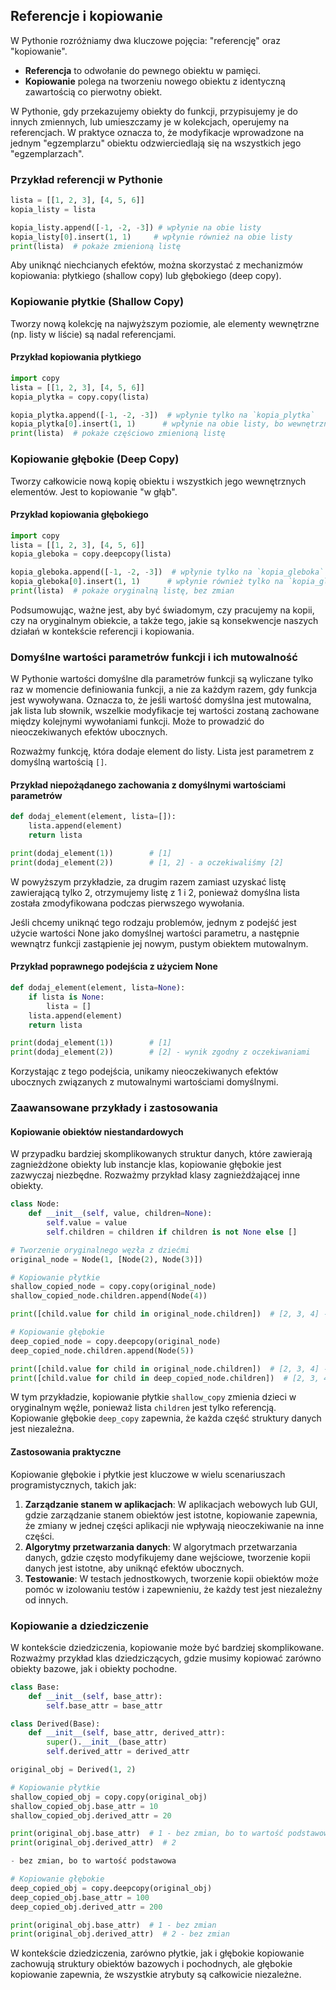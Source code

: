 ## Referencje i kopiowanie

W Pythonie rozróżniamy dwa kluczowe pojęcia: "referencję" oraz "kopiowanie".

- **Referencja** to odwołanie do pewnego obiektu w pamięci.
- **Kopiowanie** polega na tworzeniu nowego obiektu z identyczną zawartością co pierwotny obiekt.

W Pythonie, gdy przekazujemy obiekty do funkcji, przypisujemy je do innych zmiennych, lub umieszczamy je w kolekcjach, operujemy na referencjach. W praktyce oznacza to, że modyfikacje wprowadzone na jednym "egzemplarzu" obiektu odzwierciedlają się na wszystkich jego "egzemplarzach".

### Przykład referencji w Pythonie

```python
lista = [[1, 2, 3], [4, 5, 6]]
kopia_listy = lista

kopia_listy.append([-1, -2, -3]) # wpłynie na obie listy
kopia_listy[0].insert(1, 1)     # wpłynie również na obie listy
print(lista)  # pokaże zmienioną listę
```

Aby uniknąć niechcianych efektów, można skorzystać z mechanizmów kopiowania: płytkiego (shallow copy) lub głębokiego (deep copy).

### Kopiowanie płytkie (Shallow Copy)

Tworzy nową kolekcję na najwyższym poziomie, ale elementy wewnętrzne (np. listy w liście) są nadal referencjami.

#### Przykład kopiowania płytkiego

```python
import copy
lista = [[1, 2, 3], [4, 5, 6]]
kopia_plytka = copy.copy(lista)

kopia_plytka.append([-1, -2, -3])  # wpłynie tylko na `kopia_plytka`
kopia_plytka[0].insert(1, 1)      # wpłynie na obie listy, bo wewnętrzne listy są referencjami
print(lista)  # pokaże częściowo zmienioną listę
```

### Kopiowanie głębokie (Deep Copy)

Tworzy całkowicie nową kopię obiektu i wszystkich jego wewnętrznych elementów. Jest to kopiowanie "w głąb".

#### Przykład kopiowania głębokiego

```python
import copy
lista = [[1, 2, 3], [4, 5, 6]]
kopia_gleboka = copy.deepcopy(lista)

kopia_gleboka.append([-1, -2, -3])  # wpłynie tylko na `kopia_gleboka`
kopia_gleboka[0].insert(1, 1)      # wpłynie również tylko na `kopia_gleboka`
print(lista)  # pokaże oryginalną listę, bez zmian
```

Podsumowując, ważne jest, aby być świadomym, czy pracujemy na kopii, czy na oryginalnym obiekcie, a także tego, jakie są konsekwencje naszych działań w kontekście referencji i kopiowania.

### Domyślne wartości parametrów funkcji i ich mutowalność

W Pythonie wartości domyślne dla parametrów funkcji są wyliczane tylko raz w momencie definiowania funkcji, a nie za każdym razem, gdy funkcja jest wywoływana. Oznacza to, że jeśli wartość domyślna jest mutowalna, jak lista lub słownik, wszelkie modyfikacje tej wartości zostaną zachowane między kolejnymi wywołaniami funkcji. Może to prowadzić do nieoczekiwanych efektów ubocznych.

Rozważmy funkcję, która dodaje element do listy. Lista jest parametrem z domyślną wartością `[]`.

#### Przykład niepożądanego zachowania z domyślnymi wartościami parametrów

```python
def dodaj_element(element, lista=[]):
    lista.append(element)
    return lista

print(dodaj_element(1))        # [1]
print(dodaj_element(2))        # [1, 2] - a oczekiwaliśmy [2]
```

W powyższym przykładzie, za drugim razem zamiast uzyskać listę zawierającą tylko 2, otrzymujemy listę z 1 i 2, ponieważ domyślna lista została zmodyfikowana podczas pierwszego wywołania.

Jeśli chcemy uniknąć tego rodzaju problemów, jednym z podejść jest użycie wartości None jako domyślnej wartości parametru, a następnie wewnątrz funkcji zastąpienie jej nowym, pustym obiektem mutowalnym.

#### Przykład poprawnego podejścia z użyciem None

```python
def dodaj_element(element, lista=None):
    if lista is None:
        lista = []
    lista.append(element)
    return lista

print(dodaj_element(1))        # [1]
print(dodaj_element(2))        # [2] - wynik zgodny z oczekiwaniami
```

Korzystając z tego podejścia, unikamy nieoczekiwanych efektów ubocznych związanych z mutowalnymi wartościami domyślnymi.

### Zaawansowane przykłady i zastosowania

#### Kopiowanie obiektów niestandardowych

W przypadku bardziej skomplikowanych struktur danych, które zawierają zagnieżdżone obiekty lub instancje klas, kopiowanie głębokie jest zazwyczaj niezbędne. Rozważmy przykład klasy zagnieżdżającej inne obiekty.

```python
class Node:
    def __init__(self, value, children=None):
        self.value = value
        self.children = children if children is not None else []

# Tworzenie oryginalnego węzła z dziećmi
original_node = Node(1, [Node(2), Node(3)])

# Kopiowanie płytkie
shallow_copied_node = copy.copy(original_node)
shallow_copied_node.children.append(Node(4))

print([child.value for child in original_node.children])  # [2, 3, 4] - zmienione przez shallow_copied_node

# Kopiowanie głębokie
deep_copied_node = copy.deepcopy(original_node)
deep_copied_node.children.append(Node(5))

print([child.value for child in original_node.children])  # [2, 3, 4] - bez zmian
print([child.value for child in deep_copied_node.children])  # [2, 3, 4, 5] - zmienione tylko przez deep_copied_node
```

W tym przykładzie, kopiowanie płytkie `shallow_copy` zmienia dzieci w oryginalnym węźle, ponieważ lista `children` jest tylko referencją. Kopiowanie głębokie `deep_copy` zapewnia, że każda część struktury danych jest niezależna.

#### Zastosowania praktyczne

Kopiowanie głębokie i płytkie jest kluczowe w wielu scenariuszach programistycznych, takich jak:

1. **Zarządzanie stanem w aplikacjach**: W aplikacjach webowych lub GUI, gdzie zarządzanie stanem obiektów jest istotne, kopiowanie zapewnia, że zmiany w jednej części aplikacji nie wpływają nieoczekiwanie na inne części.
2. **Algorytmy przetwarzania danych**: W algorytmach przetwarzania danych, gdzie często modyfikujemy dane wejściowe, tworzenie kopii danych jest istotne, aby uniknąć efektów ubocznych.
3. **Testowanie**: W testach jednostkowych, tworzenie kopii obiektów może pomóc w izolowaniu testów i zapewnieniu, że każdy test jest niezależny od innych.

### Kopiowanie a dziedziczenie

W kontekście dziedziczenia, kopiowanie może być bardziej skomplikowane. Rozważmy przykład klas dziedziczących, gdzie musimy kopiować zarówno obiekty bazowe, jak i obiekty pochodne.

```python
class Base:
    def __init__(self, base_attr):
        self.base_attr = base_attr

class Derived(Base):
    def __init__(self, base_attr, derived_attr):
        super().__init__(base_attr)
        self.derived_attr = derived_attr

original_obj = Derived(1, 2)

# Kopiowanie płytkie
shallow_copied_obj = copy.copy(original_obj)
shallow_copied_obj.base_attr = 10
shallow_copied_obj.derived_attr = 20

print(original_obj.base_attr)  # 1 - bez zmian, bo to wartość podstawowa
print(original_obj.derived_attr)  # 2

- bez zmian, bo to wartość podstawowa

# Kopiowanie głębokie
deep_copied_obj = copy.deepcopy(original_obj)
deep_copied_obj.base_attr = 100
deep_copied_obj.derived_attr = 200

print(original_obj.base_attr)  # 1 - bez zmian
print(original_obj.derived_attr)  # 2 - bez zmian
```

W kontekście dziedziczenia, zarówno płytkie, jak i głębokie kopiowanie zachowują struktury obiektów bazowych i pochodnych, ale głębokie kopiowanie zapewnia, że wszystkie atrybuty są całkowicie niezależne.
